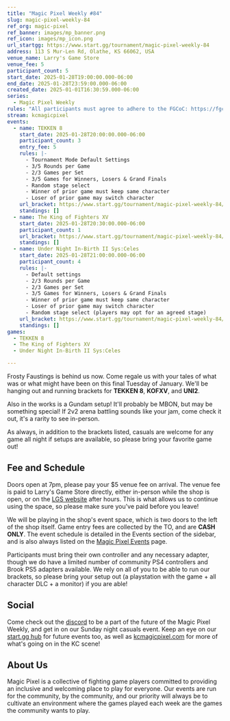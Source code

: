 ```yaml
---
title: "Magic Pixel Weekly #84"
slug: magic-pixel-weekly-84
ref_org: magic-pixel
ref_banner: images/mp_banner.png
ref_icon: images/mp_icon.png
url_startgg: https://www.start.gg/tournament/magic-pixel-weekly-84
address: 113 S Mur-Len Rd, Olathe, KS 66062, USA
venue_name: Larry's Game Store
venue_fee: 5
participant_count: 5
start_date: 2025-01-28T19:00:00.000-06:00
end_date: 2025-01-28T23:59:00.000-06:00
created_date: 2025-01-01T16:30:59.000-06:00
series:
  - Magic Pixel Weekly
rules: "All participants must agree to adhere to the FGCoC: https://fgcoc.com/"
stream: kcmagicpixel
events:
  - name: TEKKEN 8
    start_date: 2025-01-28T20:00:00.000-06:00
    participant_count: 3
    entry_fee: 5
    rules: |-
      - Tournament Mode Default Settings
      - 3/5 Rounds per Game
      - 2/3 Games per Set
      - 3/5 Games for Winners, Losers & Grand Finals
      - Random stage select
      - Winner of prior game must keep same character
      - Loser of prior game may switch character
    url_bracket: https://www.start.gg/tournament/magic-pixel-weekly-84/events/tekken-8/brackets/1853157/2731970
    standings: []
  - name: The King of Fighters XV
    start_date: 2025-01-28T20:30:00.000-06:00
    participant_count: 1
    url_bracket: https://www.start.gg/tournament/magic-pixel-weekly-84/events/king-of-fighters-xv/brackets/1853159/2731972
    standings: []
  - name: Under Night In-Birth II Sys:Celes
    start_date: 2025-01-28T21:00:00.000-06:00
    participant_count: 4
    rules: |-
      - Default settings
      - 2/3 Rounds per Game
      - 2/3 Games per Set
      - 3/5 Games for Winners, Losers & Grand Finals
      - Winner of prior game must keep same character
      - Loser of prior game may switch character
      - Random stage select (players may opt for an agreed stage)
    url_bracket: https://www.start.gg/tournament/magic-pixel-weekly-84/events/under-night-in-birth-ii-sys-celes/brackets/1853158/2731971
    standings: []
games:
  - TEKKEN 8
  - The King of Fighters XV
  - Under Night In-Birth II Sys:Celes

---
```


Frosty Faustings is behind us now. Come regale us with your tales of what was or what might have been on this final Tuesday of January. We'll be hanging out and running brackets for **TEKKEN 8**, **KOFXV**, and **UNI2**. 

Also in the works is a Gundam setup! It'll probably be MBON, but may be something special! If 2v2 arena battling sounds like your jam, come check it out, it's a rarity to see in-person. <!--more-->

As always, in addition to the brackets listed, casuals are welcome for any game all night if setups are available, so please bring your favorite game out! 

## Fee and Schedule

Doors open at 7pm, please pay your $5 venue fee on arrival. The venue fee is paid to Larry's Game Store directly, either in-person while the shop is open, or on the [LGS website](https://www.larrysgamestore.com/products/kc-magic-pixel-5) after hours. This is what allows us to continue using the space, so please make sure you've paid before you leave!

We will be playing in the shop's event space, which is two doors to the left of the shop itself. Game entry fees are collected by the TO, and are **CASH ONLY**. The event schedule is detailed in the Events section of the sidebar, and is also always listed on the [Magic Pixel Events](https://kcmagicpixel.com/events/) page.

Participants must bring their own controller and any necessary adapter, though we do have a limited number of community PS4 controllers and Brook PS5 adapters available. We rely on all of you to be able to run our brackets, so please bring your setup out (a playstation with the game + all character DLC + a monitor) if you are able!  

## Social

Come check out the [discord](https://discord.gg/jkmn6CVrrQ) to be a part of the future of the Magic Pixel Weekly, and get in on our Sunday night casuals event. Keep an eye on our [start.gg hub](https://www.start.gg/hub/magic-pixel) for future events too, as well as [kcmagicpixel.com](https://kcmagicpixel.com) for more of what's going on in the KC scene!

## About Us

Magic Pixel is a collective of fighting game players committed to providing an inclusive and welcoming place to play for everyone. Our events are run for the community, by the community, and our priority will always be to cultivate an environment where the games played each week are the games the community wants to play.
  